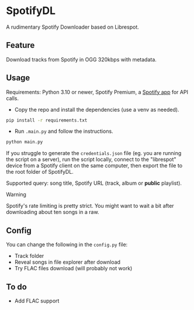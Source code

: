 # SpotifyDL

A rudimentary Spotify Downloader based on Librespot.

## Feature
Download tracks from Spotify in OGG 320kbps with metadata.

## Usage
Requirements: Python 3.10 or newer, Spotify Premium, a [Spotify app](https://developer.spotify.com/dashboard) for API calls.
- Copy the repo and install the dependencies (use a venv as needed). 
```bash
pip install -r requirements.txt
```
- Run `.main.py` and follow the instructions.
```bash
python main.py
```
If you struggle to generate the `credentials.json` file (eg. you are running the script on a server), run the script locally, connect to the "librespot" device from a Spotify client on the same computer, then export the file to the root folder of SpotifyDL.  

Supported query: song title, Spotify URL (track, album or **public** playlist).

> [!WARNING]  
> Spotify's rate limiting is pretty strict. You might want to wait a bit after downloading about ten songs in a raw.

## Config
You can change the following in the `config.py` file:
- Track folder
- Reveal songs in file explorer after download
- Try FLAC files download (will probably not work)

## To do
- Add FLAC support